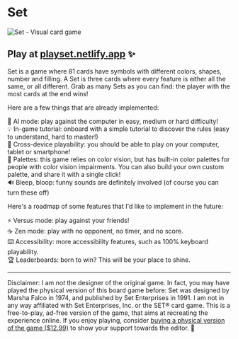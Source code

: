 # Set

![Set - Visual card game](https://playset.netlify.app/img/cover.png)

## Play at [playset.netlify.app](https://playset.netlify.app/) ✨

Set is a game where 81 cards have symbols with different colors, shapes, number and filling. A Set is three cards where every feature is either all the same, or all different. Grab as many Sets as you can find: the player with the most cards at the end wins!

Here are a few things that are already implemented:

🤖 AI mode: play against the computer in easy, medium or hard difficulty!  
💡 In-game tutorial: onboard with a simple tutorial to discover the rules (easy to understand, hard to master!)  
📱 Cross-device playability: you should be able to play on your computer, tablet or smartphone!  
🎨 Palettes: this game relies on color vision, but has built-in color palettes for people with color vision impairments. You can also build your own custom palette, and share it with a single click!  
🔊 Bleep, bloop: funny sounds are definitely involved (of course you can turn these off)

Here's a roadmap of some features that I'd like to implement in the future:

⚡ Versus mode: play against your friends!  
☕ Zen mode: play with no opponent, no timer, and no score.  
⌨️ Accessibility: more accessibility features, such as 100% keyboard playability.  
🏆 Leaderboards: born to win? This will be your place to shine.

---

Disclaimer: I am _not_ the designer of the original game. In fact, you may have played the physical version of this board game before: Set was designed by Marsha Falco in 1974, and published by Set Enterprises in 1991. I am not in any way affiliated with Set Enterprises, Inc. or the SET® card game. This is a free-to-play, ad-free version of the game, that aims at recreating the experience online. If you enjoy playing, consider [buying a physical version of the game ($12.99)](https://www.playmonster.com/product/set/) to show your support towards the editor. 🙌